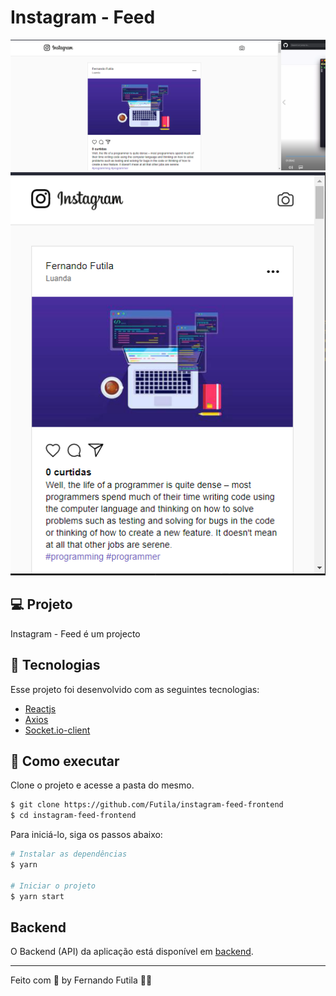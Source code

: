# Instagram - Feed

<div align="center">
    <img src="https://github.com/Futila/instagram-feed-frontend/blob/master/src/assets/desktop.PNG" width="800px" />  
     <img src="https://github.com/Futila/instagram-feed-frontend/blob/master/src/assets/mobile.PNG" width="800px" /> 
    
</div>

## 💻 Projeto

Instagram - Feed é um projecto  

## 🧪 Tecnologias

Esse projeto foi desenvolvido com as seguintes tecnologias:

- [Reactjs](https://reactjs.org)
- [Axios](https://axios-http.com/docs/intro)
- [Socket.io-client](https://www.npmjs.com/package/socket.io-client)

## 🚀 Como executar

Clone o projeto e acesse a pasta do mesmo.

```bash
$ git clone https://github.com/Futila/instagram-feed-frontend
$ cd instagram-feed-frontend
```

Para iniciá-lo, siga os passos abaixo:
```bash
# Instalar as dependências
$ yarn

# Iniciar o projeto
$ yarn start
```

## Backend 
O Backend (API) da aplicação está disponível em [backend](https://github.com/Futila/instagram-feed-backend). 


---

Feito com 💜 by Fernando Futila 👋🏻 